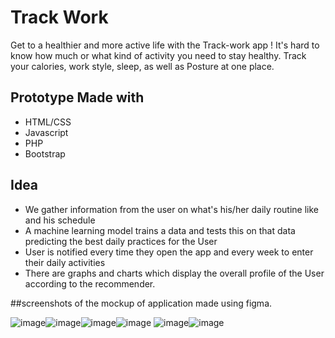 # Track Work

Get to a healthier and more active life with the Track-work app ! 
It's hard to know how much or what kind of activity you need to stay healthy. 
Track your calories, work style, sleep, as well as Posture at one place.

## Prototype Made with 
* HTML/CSS
* Javascript
* PHP
* Bootstrap

## Idea
* We gather information from the user on what's his/her daily routine like and his schedule
* A machine learning model trains a data and tests this on that data predicting the best daily practices for the User
* User is notified every time they open the app and every week to enter their daily activities
* There are graphs and charts which display the overall profile of the User according to the recommender.

##screenshots of the mockup of application made using figma.

![image](https://user-images.githubusercontent.com/57572350/163730904-a8fe406a-418c-4cd7-b66a-1df72f27817a.png)![image](https://user-images.githubusercontent.com/57572350/163731081-e0b034c6-b86b-47ea-beb7-9740843fb6ff.png)![image](https://user-images.githubusercontent.com/57572350/163730993-afdab76f-ea6f-485f-b40b-19ffb783bc6a.png)![image](https://user-images.githubusercontent.com/57572350/163731218-b991c6e8-88fe-42a6-b53b-28a39ae1f6c4.png)
![image](https://user-images.githubusercontent.com/57572350/163731030-c6af4a0e-9c6e-4ca4-a856-2f43f7869614.png)![image](https://user-images.githubusercontent.com/57572350/163731063-5fc938c6-5dca-468d-9d3f-38c1165aa17d.png)






